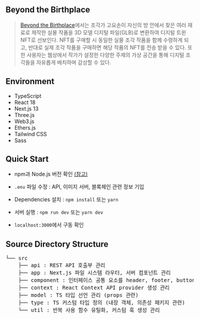 ## Beyond the Birthplace

> [Beyond the Birthplace](https://beyondthebirthplace.kr)에서는 조각가 고요손이 자신의 방 안에서 찾은 여러 재료로 제작한 실물 작품을 3D 모델 디지털 파일(GLB)로 변환하여 디지털 트윈 NFT로 선보인다. NFT를 구매할 시 동일한 실물 조각 작품을 함께 수령하게 되고, 반대로 실제 조각 작품을 구매하면 해당 작품의 NFT를 전송 받을 수 있다. 또한 사용자는 웹상에서 작가가 설정한 다양한 주제의 가상 공간을 통해 디지털 조각들을 자유롭게 배치하며 감상할 수 있다.

## Environment

- TypeScript
- React 18
- Next.js 13
- Three.js
- Web3.js
- Ethers.js
- Tailwind CSS
- Sass

## Quick Start

- npm과 Node.js 버전 확인 [(참고)](https://nextjs.org/docs/pages/building-your-application/upgrading/version-13)

- `.env` 파일 수정 : API, 이미지 서버, 블록체인 관련 정보 기입
  
- Dependencies 설치 : `npm install` 또는 `yarn`
  
- 서버 실행 : `npm run dev` 또는 `yarn dev`
  
- `localhost:3000`에서 구동 확인

## Source Directory Structure  

<pre>
└── src
    ├── api : REST API 호출부 관리
    ├── app : Next.js 파일 시스템 라우터, 서버 컴포넌트 관리
    ├── component : 인터페이스 공통 요소를 header, footer, button, input, modal 등과 같은 속성 분류로 관리
    ├── context : React Context API provider 생성 관리
    ├── model : TS 타입 선언 관리 (props 관련)
    ├── type : TS 커스텀 타입 정의 (내장 객체, 의존성 패키지 관련)
    └── util : 반복 사용 함수 유틸화, 커스텀 훅 생성 관리
</pre>
    
